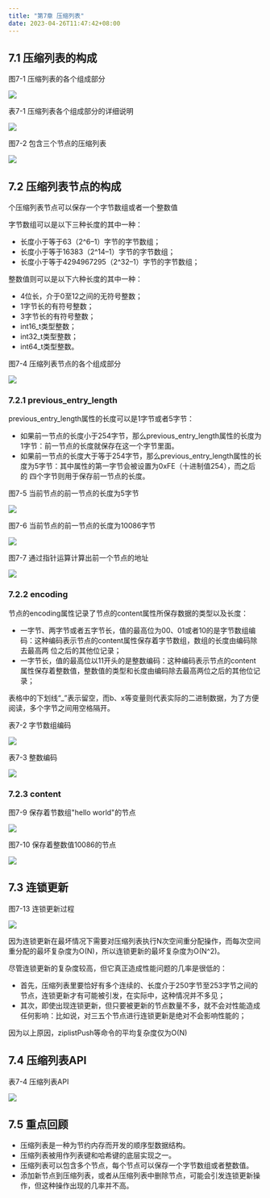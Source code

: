 ```yaml
---
title: "第7章 压缩列表"
date: 2023-04-26T11:47:42+08:00
---
```


## 7.1 压缩列表的构成

图7-1 压缩列表的各个组成部分

![](https://res.weread.qq.com/wrepub/epub_622000_68)

表7-1 压缩列表各个组成部分的详细说明

![](https://res.weread.qq.com/wrepub/epub_622000_69)

图7-2 包含三个节点的压缩列表

![](https://res.weread.qq.com/wrepub/epub_622000_70)

## 7.2 压缩列表节点的构成

个压缩列表节点可以保存一个字节数组或者一个整数值

字节数组可以是以下三种长度的其中一种：

- 长度小于等于63（2^6–1）字节的字节数组；
- 长度小于等于16383（2^14–1）字节的字节数组；
- 长度小于等于4294967295（2^32–1）字节的字节数组；

整数值则可以是以下六种长度的其中一种：

- 4位长，介于0至12之间的无符号整数；
- 1字节长的有符号整数；
- 3字节长的有符号整数；
- int16_t类型整数；
- int32_t类型整数；
- int64_t类型整数。

图7-4 压缩列表节点的各个组成部分

![](https://res.weread.qq.com/wrepub/epub_622000_72)

### 7.2.1 previous_entry_length

previous_entry_length属性的长度可以是1字节或者5字节：

- 如果前一节点的长度小于254字节，那么previous_entry_length属性的长度为1字节：前一节点的长度就保存在这一个字节里面。
- 如果前一节点的长度大于等于254字节，那么previous_entry_length属性的长度为5字节：其中属性的第一字节会被设置为0xFE（十进制值254），而之后的
  四个字节则用于保存前一节点的长度。

图7-5 当前节点的前一节点的长度为5字节

![](https://res.weread.qq.com/wrepub/epub_622000_73)

图7-6 当前节点的前一节点的长度为10086字节

![](https://res.weread.qq.com/wrepub/epub_622000_74)

图7-7 通过指针运算计算出前一个节点的地址

![](https://res.weread.qq.com/wrepub/epub_622000_75)

### 7.2.2 encoding

节点的encoding属性记录了节点的content属性所保存数据的类型以及长度：

- 一字节、两字节或者五字节长，值的最高位为00、01或者10的是字节数组编码：这种编码表示节点的content属性保存着字节数组，数组的长度由编码除去最高两
  位之后的其他位记录；
- 一字节长，值的最高位以11开头的是整数编码：这种编码表示节点的content属性保存着整数值，整数值的类型和长度由编码除去最高两位之后的其他位记录；

表格中的下划线“_”表示留空，而b、x等变量则代表实际的二进制数据，为了方便阅读，多个字节之间用空格隔开。

表7-2 字节数组编码

![](https://res.weread.qq.com/wrepub/epub_622000_77)

表7-3 整数编码

![](https://res.weread.qq.com/wrepub/epub_622000_78)

### 7.2.3 content

图7-9 保存着节数组"hello world"的节点

![](https://res.weread.qq.com/wrepub/epub_622000_79)

图7-10 保存着整数值10086的节点

![](https://res.weread.qq.com/wrepub/epub_622000_80)

## 7.3 连锁更新

图7-13 连锁更新过程

![](https://res.weread.qq.com/wrepub/epub_622000_83)

因为连锁更新在最坏情况下需要对压缩列表执行N次空间重分配操作，而每次空间重分配的最坏复杂度为O(N)，所以连锁更新的最坏复杂度为O(N^2)。

尽管连锁更新的复杂度较高，但它真正造成性能问题的几率是很低的：

- 首先，压缩列表里要恰好有多个连续的、长度介于250字节至253字节之间的节点，连锁更新才有可能被引发，在实际中，这种情况并不多见；
- 其次，即使出现连锁更新，但只要被更新的节点数量不多，就不会对性能造成任何影响：比如说，对三五个节点进行连锁更新是绝对不会影响性能的；

因为以上原因，ziplistPush等命令的平均复杂度仅为O(N)

## 7.4 压缩列表API

表7-4 压缩列表API

![](https://res.weread.qq.com/wrepub/epub_622000_85)

## 7.5 重点回顾

- 压缩列表是一种为节约内存而开发的顺序型数据结构。
- 压缩列表被用作列表键和哈希键的底层实现之一。
- 压缩列表可以包含多个节点，每个节点可以保存一个字节数组或者整数值。
- 添加新节点到压缩列表，或者从压缩列表中删除节点，可能会引发连锁更新操作，但这种操作出现的几率并不高。
